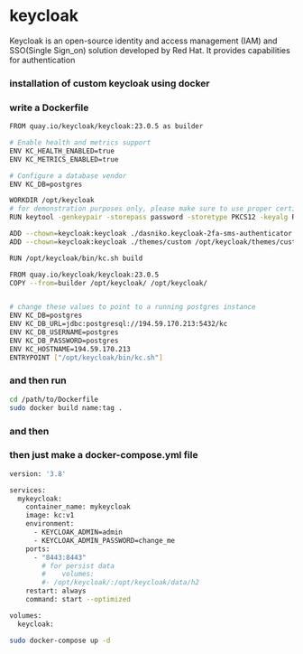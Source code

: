# keycloak
 Keycloak is an open-source identity and access management (IAM) and SSO(Single Sign_on) solution developed by Red Hat. It provides capabilities for authentication

 ### installation of custom keycloak using docker

### write a Dockerfile

```bash
FROM quay.io/keycloak/keycloak:23.0.5 as builder

# Enable health and metrics support
ENV KC_HEALTH_ENABLED=true
ENV KC_METRICS_ENABLED=true

# Configure a database vendor
ENV KC_DB=postgres

WORKDIR /opt/keycloak
# for demonstration purposes only, please make sure to use proper certificates in production instead
RUN keytool -genkeypair -storepass password -storetype PKCS12 -keyalg RSA -keysize 2048 -dname "CN=server" -alias server -ext "SAN:c=DNS:194.59.170.213,IP:127.0.0.1" -keystore conf/server.keystore

ADD --chown=keycloak:keycloak ./dasniko.keycloak-2fa-sms-authenticator.jar /opt/keycloak/providers/dasniko.keycloak-2fa-sms-authenticator.jar
ADD --chown=keycloak:keycloak ./themes/custom /opt/keycloak/themes/custom

RUN /opt/keycloak/bin/kc.sh build

FROM quay.io/keycloak/keycloak:23.0.5
COPY --from=builder /opt/keycloak/ /opt/keycloak/


# change these values to point to a running postgres instance
ENV KC_DB=postgres
ENV KC_DB_URL=jdbc:postgresql://194.59.170.213:5432/kc
ENV KC_DB_USERNAME=postgres
ENV KC_DB_PASSWORD=postgres
ENV KC_HOSTNAME=194.59.170.213
ENTRYPOINT ["/opt/keycloak/bin/kc.sh"]

```

### and then run 
```bash
cd /path/to/Dockerfile
sudo docker build name:tag .
```
### and then 
### then just make a docker-compose.yml file
```bash
version: '3.8'

services:
  mykeycloak:
    container_name: mykeycloak
    image: kc:v1
    environment:
      - KEYCLOAK_ADMIN=admin
      - KEYCLOAK_ADMIN_PASSWORD=change_me
    ports:
      - "8443:8443"
        # for persist data
        #    volumes:
        #- /opt/keycloak/:/opt/keycloak/data/h2
    restart: always
    command: start --optimized

volumes:
  keycloak:

```

```bash
sudo docker-compose up -d
```
